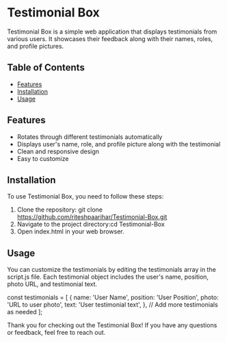 # Testimonial Box

Testimonial Box is a simple web application that displays testimonials from various users. It showcases their feedback along with their names, roles, and profile pictures.

## Table of Contents

- [Features](#features)
- [Installation](#installation)
- [Usage](#usage)

## Features

- Rotates through different testimonials automatically
- Displays user's name, role, and profile picture along with the testimonial
- Clean and responsive design
- Easy to customize

## Installation

To use Testimonial Box, you need to follow these steps:

1. Clone the repository: git clone https://github.com/riteshpaarihar/Testimonial-Box.git 
2. Navigate to the project directory:cd Testimonial-Box
3. Open index.html in your web browser.

## Usage
You can customize the testimonials by editing the testimonials array in the script.js file. Each testimonial object includes the user's name, position, photo URL, and testimonial text.

const testimonials = [
  {
    name: 'User Name',
    position: 'User Position',
    photo: 'URL to user photo',
    text: 'User testimonial text',
  },
  // Add more testimonials as needed
];

Thank you for checking out the Testimonial Box! If you have any questions or feedback, feel free to reach out.